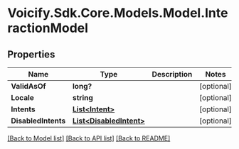 # Voicify.Sdk.Core.Models.Model.InteractionModel
## Properties

Name | Type | Description | Notes
------------ | ------------- | ------------- | -------------
**ValidAsOf** | **long?** |  | [optional] 
**Locale** | **string** |  | [optional] 
**Intents** | [**List&lt;Intent&gt;**](Intent.md) |  | [optional] 
**DisabledIntents** | [**List&lt;DisabledIntent&gt;**](DisabledIntent.md) |  | [optional] 

[[Back to Model list]](../README.md#documentation-for-models) [[Back to API list]](../README.md#documentation-for-api-endpoints) [[Back to README]](../README.md)

